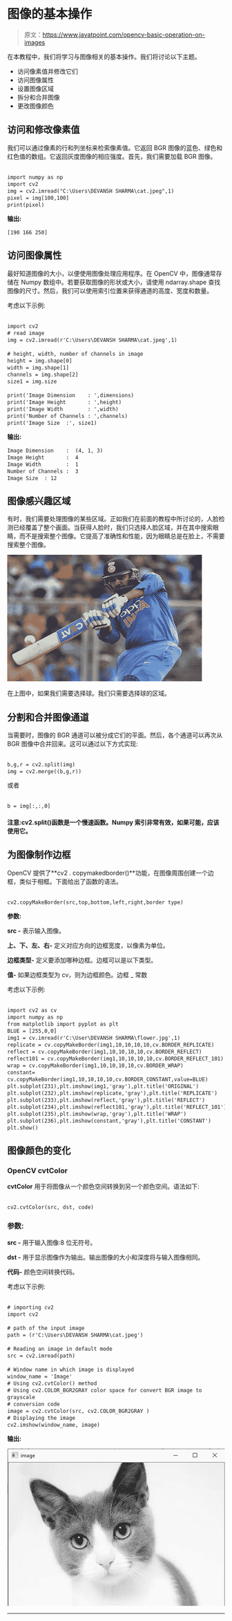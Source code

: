# 图像的基本操作

> 原文：<https://www.javatpoint.com/opencv-basic-operation-on-images>

在本教程中，我们将学习与图像相关的基本操作。我们将讨论以下主题。

*   访问像素值并修改它们
*   访问图像属性
*   设置图像区域
*   拆分和合并图像
*   更改图像颜色

## 访问和修改像素值

我们可以通过像素的行和列坐标来检索像素值。它返回 BGR 图像的蓝色、绿色和红色值的数组。它返回灰度图像的相应强度。首先，我们需要加载 BGR 图像。

```

import numpy as np
import cv2
img = cv2.imread("C:\Users\DEVANSH SHARMA\cat.jpeg",1)
pixel = img[100,100]
print(pixel) 

```

**输出:**

```
[190 166 250]

```

## 访问图像属性

最好知道图像的大小，以便使用图像处理应用程序。在 OpenCV 中，图像通常存储在 Numpy 数组中。若要获取图像的形状或大小，请使用 ndarray.shape 查找图像的尺寸。然后，我们可以使用索引位置来获得通道的高度、宽度和数量。

考虑以下示例:

```

import cv2
# read image
img = cv2.imread(r'C:\Users\DEVANSH SHARMA\cat.jpeg',1)

# height, width, number of channels in image
height = img.shape[0]
width = img.shape[1]
channels = img.shape[2]
size1 = img.size

print('Image Dimension    : ',dimensions)
print('Image Height       : ',height)
print('Image Width        : ',width)
print('Number of Channels : ',channels)
print('Image Size  :', size1)

```

**输出:**

```
Image Dimension    :  (4, 1, 3)
Image Height       :  4
Image Width        :  1
Number of Channels :  3
Image Size  : 12

```

## 图像感兴趣区域

有时，我们需要处理图像的某些区域。正如我们在前面的教程中所讨论的，人脸检测已经覆盖了整个画面。当获得人脸时，我们只选择人脸区域，并在其中搜索眼睛，而不是搜索整个图像。它提高了准确性和性能，因为眼睛总是在脸上，不需要搜索整个图像。

![OpenCV Basic Operation on Images](img/048081f445b60067599dd26dda6e3bf4.png)

在上图中，如果我们需要选择球。我们只需要选择球的区域。

## 分割和合并图像通道

当需要时，图像的 BGR 通道可以被分成它们的平面。然后，各个通道可以再次从 BGR 图像中合并回来。这可以通过以下方式实现:

```

b,g,r = cv2.split(img)
img = cv2.merge((b,g,r))

```

或者

```

b = img[:,:,0]

```

#### 注意:cv2.split()函数是一个慢速函数。Numpy 索引非常有效，如果可能，应该使用它。

## 为图像制作边框

OpenCV 提供了**cv2 . copymakedborder()**功能，在图像周围创建一个边框，类似于相框。下面给出了函数的语法。

```

cv2.copyMakeBorder(src,top,bottom,left,right,border type)

```

**参数:**

**src -** 表示输入图像。

**上、下、左、右-** 定义对应方向的边框宽度，以像素为单位。

**边框类型-** 定义要添加哪种边框。边框可以是以下类型。

**值-** 如果边框类型为 cv，则为边框颜色。边框 _ 常数

考虑以下示例:

```

import cv2 as cv
import numpy as np
from matplotlib import pyplot as plt
BLUE = [255,0,0]
img1 = cv.imread(r'C:\User\DEVANSH SHARMA\flower.jpg',1)
replicate = cv.copyMakeBorder(img1,10,10,10,10,cv.BORDER_REPLICATE)
reflect = cv.copyMakeBorder(img1,10,10,10,10,cv.BORDER_REFLECT)
reflect101 = cv.copyMakeBorder(img1,10,10,10,10,cv.BORDER_REFLECT_101)
wrap = cv.copyMakeBorder(img1,10,10,10,10,cv.BORDER_WRAP)
constant= cv.copyMakeBorder(img1,10,10,10,10,cv.BORDER_CONSTANT,value=BLUE)
plt.subplot(231),plt.imshow(img1,'gray'),plt.title('ORIGINAL')
plt.subplot(232),plt.imshow(replicate,'gray'),plt.title('REPLICATE')
plt.subplot(233),plt.imshow(reflect,'gray'),plt.title('REFLECT')
plt.subplot(234),plt.imshow(reflect101,'gray'),plt.title('REFLECT_101')
plt.subplot(235),plt.imshow(wrap,'gray'),plt.title('WRAP')
plt.subplot(236),plt.imshow(constant,'gray'),plt.title('CONSTANT')
plt.show() 

```

## 图像颜色的变化

### OpenCV cvtColor

**cvtColor** 用于将图像从一个颜色空间转换到另一个颜色空间。语法如下:

```

cv2.cvtColor(src, dst, code)

```

### 参数:

**src -** 用于输入图像:8 位无符号。

**dst -** 用于显示图像作为输出。输出图像的大小和深度将与输入图像相同。

**代码-** 颜色空间转换代码。

考虑以下示例:

```

# importing cv2  
import cv2  

# path of the input image
path = (r'C:\Users\DEVANSH SHARMA\cat.jpeg')

# Reading an image in default mode 
src = cv2.imread(path) 

# Window name in which image is displayed 
window_name = 'Image' 
# Using cv2.cvtColor() method 
# Using cv2.COLOR_BGR2GRAY color space for convert BGR image to grayscale
# conversion code 
image = cv2.cvtColor(src, cv2.COLOR_BGR2GRAY ) 
# Displaying the image  
cv2.imshow(window_name, image)

```

**输出:**

![OpenCV cvtColor](img/04fcfe87746be0127e37cb7f06e47bfa.png)

* * *